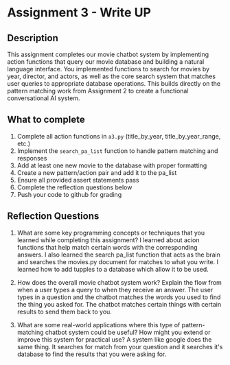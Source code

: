 # Assignment 3 - Write UP

## Description
This assignment completes our movie chatbot system by implementing action functions that query our movie database and building a natural language interface. You implemented functions to search for movies by year, director, and actors, as well as the core search system that matches user queries to appropriate database operations. This builds directly on the pattern matching work from Assignment 2 to create a functional conversational AI system.

## What to complete
1. Complete all action functions in `a3.py` (title_by_year, title_by_year_range, etc.)
2. Implement the `search_pa_list` function to handle pattern matching and responses  
3. Add at least one new movie to the database with proper formatting
4. Create a new pattern/action pair and add it to the pa_list
5. Ensure all provided assert statements pass
6. Complete the reflection questions below
7. Push your code to github for grading

## Reflection Questions

1. What are some key programming concepts or techniques that you learned while completing this assignment?
I learned about acion functions that help match certain words with the corresponding answers. I also learned the search pa_list function that acts as the brain and searches the movies.py document for matches to what you write. I learned how to add tupples to a database which allow it to be used.


2. How does the overall movie chatbot system work? Explain the flow from when a user types a query to when they receive an answer.
The user types in a question and the chatbot matches the words you used to find the thing you asked for. The chatbot matches certain things with certain results to send them back to you.


3. What are some real-world applications where this type of pattern-matching chatbot system could be useful? How might you extend or improve this system for practical use? A system like google does the same thing. It searches for match from your question and it searches it's database to find the results that you were asking for.